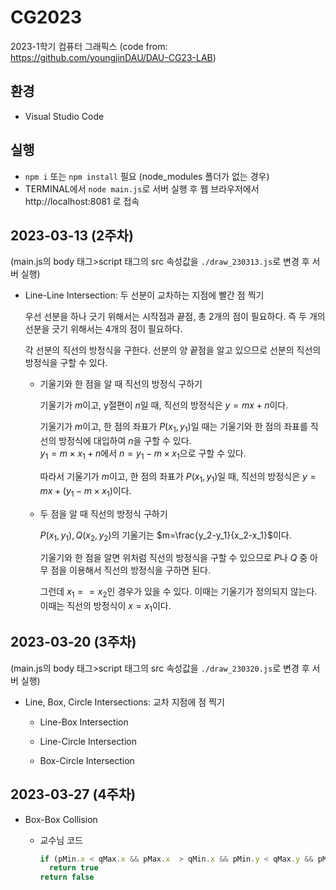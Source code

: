 # CG2023
2023-1학기 컴퓨터 그래픽스 (code from: https://github.com/youngjinDAU/DAU-CG23-LAB)

## 환경
* Visual Studio Code

## 실행
* `npm i` 또는 `npm install` 필요 (node_modules 폴더가 없는 경우)
* TERMINAL에서 `node main.js`로 서버 실행 후 웹 브라우저에서 http://localhost:8081 로 접속

## 2023-03-13 (2주차)
(main.js의 body 태그>script 태그의 src 속성값을 `./draw_230313.js`로 변경 후 서버 실행)

* Line-Line Intersection: 두 선분이 교차하는 지점에 빨간 점 찍기

  우선 선분을 하나 긋기 위해서는 시작점과 끝점, 총 2개의 점이 필요하다. 즉 두 개의 선분을 긋기 위해서는 4개의 점이 필요하다.
  
  각 선분의 직선의 방정식을 구한다. 선분의 양 끝점을 알고 있으므로 선분의 직선의 방정식을 구할 수 있다.
  
  * 기울기와 한 점을 알 때 직선의 방정식 구하기
  
    기울기가 $m$이고, y절편이 $n$일 때, 직선의 방정식은 $y=mx+n$이다.
  
    기울기가 $m$이고, 한 점의 좌표가 $P(x_1, y_1)$일 때는 기울기와 한 점의 좌표를 직선의 방정식에 대입하여 $n$을 구할 수 있다.  
    $y_1=m \times x_1+n$에서 $n=y_1-m \times x_1$으로 구할 수 있다.
    
    따라서 기울기가 $m$이고, 한 점의 좌표가 $P(x_1, y_1)$일 때, 직선의 방정식은 $y=mx+(y_1-m \times x_1)$이다.
  
  * 두 점을 알 때 직선의 방정식 구하기
  
    $P(x_1, y_1), Q(x_2, y_2)$의 기울기는 $m=\frac{y_2-y_1}{x_2-x_1}$이다.
    
    기울기와 한 점을 알면 위처럼 직선의 방정식을 구할 수 있으므로 $P$나 $Q$ 중 아무 점을 이용해서 직선의 방정식을 구하면 된다.
    
    그런데 $x_1 == x_2$인 경우가 있을 수 있다. 이때는 기울기가 정의되지 않는다. 이때는 직선의 방정식이 $x=x_1$이다.

## 2023-03-20 (3주차)
(main.js의 body 태그>script 태그의 src 속성값을 `./draw_230320.js`로 변경 후 서버 실행)

* Line, Box, Circle Intersections: 교차 지점에 점 찍기
  * Line-Box Intersection
  
  * Line-Circle Intersection
  
  * Box-Circle Intersection

## 2023-03-27 (4주차)

* Box-Box Collision

  + 교수님 코드
  
     ```javascript
     if (pMin.x < qMax.x && pMax.x  > qMin.x && pMin.y < qMax.y && pMax.y > qMin.y)
       return true
     return false
     ```
